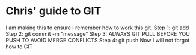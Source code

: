 # Chris' guide to GIT
I am making this to ensure I remember how to work this git.
Step 1: git add
Step 2: git commit -m "message"
Step 3: ALWAYS GIT PULL BEFORE YOU PUSH TO AVOID MERGE CONFLICTS
Step 4: git push
Now I will not forgot how to GIT
